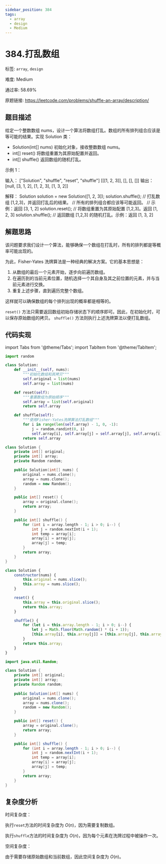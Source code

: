 ```yaml
---
sidebar_position: 384
tags:
  - array
  - design
  - Medium
---
```


# 384.打乱数组

标签: `array`, `design`

难度: Medium

通过率: 58.69%

原题链接: https://leetcode.com/problems/shuffle-an-array/description/

## 题目描述
给定一个整数数组 nums，设计一个算法将数组打乱。数组的所有排列组合应该是等可能的结果。实现 Solution 类：

- Solution(int[] nums) 初始化对象，接收整数数组 nums。
- int[] reset() 将数组重置为其原始配置并返回。
- int[] shuffle() 返回数组的随机打乱。

示例 1：

输入：
["Solution", "shuffle", "reset", "shuffle"]
[[[1, 2, 3]], [], [], []]
输出：[null, [3, 1, 2], [1, 2, 3], [1, 3, 2]]

解释：
Solution solution = new Solution([1, 2, 3]);
solution.shuffle();    // 打乱数组 [1,2,3]，并返回打乱后的结果。
                       // 所有的排列组合都应该等可能返回。
                       // 示例：返回 [3, 1, 2]
solution.reset();      // 将数组重置为其原始配置 [1,2,3]。返回 [1, 2, 3]
solution.shuffle();    // 返回数组 [1,2,3] 的随机打乱。示例：返回 [1, 3, 2]


## 解题思路
该问题要求我们设计一个算法，能够确保一个数组在打乱时，所有的排列都是等概率可能出现的。

为此，Fisher-Yates 洗牌算法是一种经典的解决方案。它的基本思想是：

1. 从数组的最后一个元素开始，逐步向前遍历数组。
2. 在遍历到的当前元素位置，随机选择一个其自身及其之前位置的元素，并与当前元素进行交换。
3. 重复上述步骤，直到遍历完整个数组。

这样就可以确保数组的每个排列出现的概率都是相等的。

`reset()` 方法只需要返回数组初始存储状态下的顺序即可。因此，在初始化时，可以保存原始数组的拷贝。
`shuffle()` 方法则执行上述洗牌算法以便打乱数组。


## 代码实现
import Tabs from '@theme/Tabs';
import TabItem from '@theme/TabItem';

<Tabs>
<TabItem value="python" label="Python">

```python
import random

class Solution:
    def __init__(self, nums):
        """初始化数组和其拷贝"""
        self.original = list(nums)
        self.array = list(nums)

    def reset(self):
        """重置数组为原始顺序"""
        self.array = list(self.original)
        return self.array

    def shuffle(self):
        """使用Fisher-Yates洗牌算法打乱数组"""
        for i in range(len(self.array) - 1, 0, -1):
            j = random.randint(0, i)
            self.array[i], self.array[j] = self.array[j], self.array[i]
        return self.array

```

</TabItem>
<TabItem value="cpp" label="C++">

```cpp
class Solution {
    private int[] original;
    private int[] array;
    private Random random;

    public Solution(int[] nums) {
        original = nums.clone();
        array = nums.clone();
        random = new Random();
    }

    public int[] reset() {
        array = original.clone();
        return array;
    }

    public int[] shuffle() {
        for (int i = array.length - 1; i > 0; i--) {
            int j = random.nextInt(i + 1);
            int temp = array[i];
            array[i] = array[j];
            array[j] = temp;
        }
        return array;
    }
}
```

</TabItem>
<TabItem value="javascript" label="JavaScript">

```javascript
class Solution {
    constructor(nums) {
        this.original = nums.slice();
        this.array = nums.slice();
    }

    reset() {
        this.array = this.original.slice();
        return this.array;
    }

    shuffle() {
        for (let i = this.array.length - 1; i > 0; i--) {
            let j = Math.floor(Math.random() * (i + 1));
            [this.array[i], this.array[j]] = [this.array[j], this.array[i]];
        }
        return this.array;
    }
}
```

</TabItem>
<TabItem value="java" label="Java">

```java
import java.util.Random;

class Solution {
    private int[] original;
    private int[] array;
    private Random random;
    
    public Solution(int[] nums) {
        original = nums.clone();
        array = nums.clone();
        random = new Random();
    }

    public int[] reset() {
        array = original.clone();
        return array;
    }

    public int[] shuffle() {
        for (int i = array.length - 1; i > 0; i--) {
            int j = random.nextInt(i + 1);
            int temp = array[i];
            array[i] = array[j];
            array[j] = temp;
        }
        return array;
    }
}
```

</TabItem>
</Tabs>

## 复杂度分析
时间复杂度：

执行`reset`方法的时间复杂度为 $O(n)$，因为需要复制数组。

执行`shuffle`方法的时间复杂度为 $O(n)$，因为每个元素在洗牌过程中被操作一次。

空间复杂度：

由于需要存储原始数组和当前数组，因此空间复杂度为 $O(n)$。

